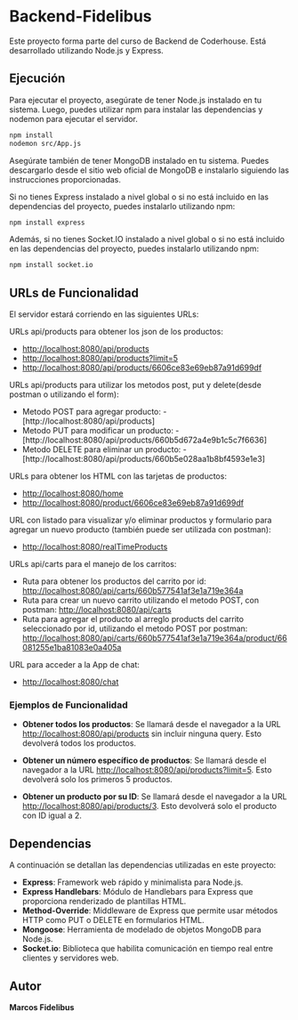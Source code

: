 # Backend-Fidelibus

Este proyecto forma parte del curso de Backend de Coderhouse. Está desarrollado utilizando Node.js y Express.

## Ejecución

Para ejecutar el proyecto, asegúrate de tener Node.js instalado en tu sistema. Luego, puedes utilizar npm para instalar las dependencias y nodemon para ejecutar el servidor.

```bash
npm install
nodemon src/App.js
```
Asegúrate también de tener MongoDB instalado en tu sistema. Puedes descargarlo desde el sitio web oficial de MongoDB e instalarlo siguiendo las instrucciones proporcionadas.

Si no tienes Express instalado a nivel global o si no está incluido en las dependencias del proyecto, puedes instalarlo utilizando npm:

```bash
npm install express
```

Además, si no tienes Socket.IO instalado a nivel global o si no está incluido en las dependencias del proyecto, puedes instalarlo utilizando npm:


```bash
npm install socket.io
```

## URLs de Funcionalidad

El servidor estará corriendo en las siguientes URLs:

URLs api/products para obtener los json de los productos:

- [http://localhost:8080/api/products](http://localhost:8080/api/products)
- [http://localhost:8080/api/products?limit=5](http://localhost:8080/api/products?limit=5)
- [http://localhost:8080/api/products/6606ce83e69eb87a91d699df](http://localhost:8080/api/products/6606ce83e69eb87a91d699df)

URLs api/products para utilizar los metodos post, put y delete(desde postman o utilizando el form):

- Metodo POST para agregar producto: - [http://localhost:8080/api/products]
- Metodo PUT para modificar un producto: - [http://localhost:8080/api/products/660b5d672a4e9b1c5c7f6636]
- Metodo DELETE para eliminar un producto: - [http://localhost:8080/api/products/660b5e028aa1b8bf4593e1e3]


URLs para obtener los HTML con las tarjetas de productos:

- [http://localhost:8080/home](http://localhost:8080/home)
- [http://localhost:8080/product/6606ce83e69eb87a91d699df](http://localhost:8080/product/6606ce83e69eb87a91d699df)

URL con listado para visualizar y/o eliminar productos y formulario para agregar un nuevo producto (también puede ser utilizada con postman):

- [http://localhost:8080/realTimeProducts](http://localhost:8080/realTimeProducts)


URLs api/carts para el manejo de los carritos:
- Ruta para obtener los productos del carrito por id:
 [http://localhost:8080/api/carts/660b577541af3e1a719e364a](http://localhost:8080/api/carts/660b577541af3e1a719e364a)
- Ruta para crear un nuevo carrito utilizando el metodo POST, con postman:
 [http://localhost:8080/api/carts](http://localhost:8080/api/carts)
- Ruta para agregar el producto al arreglo products del carrito seleccionado por id, utilizando el metodo POST por postman:
 [http://localhost:8080/api/carts/660b577541af3e1a719e364a/product/66081255e1ba81083e0a405a](http://localhost:8080/api/carts/660b577541af3e1a719e364a/product/66081255e1ba81083e0a405a)


URL para acceder a la App de chat:
- [http://localhost:8080/chat](http://localhost:8080/chat)




### Ejemplos de Funcionalidad

- **Obtener todos los productos**: Se llamará desde el navegador a la URL [http://localhost:8080/api/products](http://localhost:8080/api/products) sin incluir ninguna query. Esto devolverá todos los productos.

- **Obtener un número específico de productos**: Se llamará desde el navegador a la URL [http://localhost:8080/api/products?limit=5](http://localhost:8080/api/products?limit=5). Esto devolverá solo los primeros 5 productos.

- **Obtener un producto por su ID**: Se llamará desde el navegador a la URL [http://localhost:8080/api/products/3](http://localhost:8080/api/products/2). Esto devolverá solo el producto con ID igual a 2.


## Dependencias
A continuación se detallan las dependencias utilizadas en este proyecto:

- **Express**: Framework web rápido y minimalista para Node.js.
- **Express Handlebars**: Módulo de Handlebars para Express que proporciona renderizado de plantillas HTML.
- **Method-Override**: Middleware de Express que permite usar métodos HTTP como PUT o DELETE en formularios HTML.
- **Mongoose**: Herramienta de modelado de objetos MongoDB para Node.js.
- **Socket.io**: Biblioteca que habilita comunicación en tiempo real entre clientes y servidores web.

## Autor
**Marcos Fidelibus**